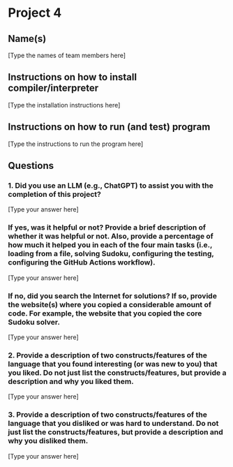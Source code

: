 # Project 4

## Name(s)

[Type the names of team members here]

## Instructions on how to install compiler/interpreter

[Type the installation instructions here]

## Instructions on how to run (and test) program

[Type the instructions to run the program here]

## Questions

### 1. Did you use an LLM (e.g., ChatGPT) to assist you with the completion of this project?

[Type your answer here]

### If yes, was it helpful or not? Provide a brief description of whether it was helpful or not. Also, provide a percentage of how much it helped you in each of the four main tasks (i.e., loading from a file, solving Sudoku, configuring the testing, configuring the GitHub Actions workflow).

[Type your answer here]

### If no, did you search the Internet for solutions? If so, provide the website(s) where you copied a considerable amount of code. For example, the website that you copied the core Sudoku solver.

[Type your answer here]

### 2. Provide a description of two constructs/features of the language that you found interesting (or was new to you) that you liked. Do not just list the constructs/features, but provide a description and why you liked them.

[Type your answer here]

### 3. Provide a description of two constructs/features of the language that you disliked or was hard to understand. Do not just list the constructs/features, but provide a description and why you disliked them.

[Type your answer here]